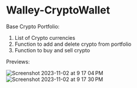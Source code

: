 # Walley-CryptoWallet
Base Crypto Portfolio: 
1. List of Crypto currencies
2. Function to add and delete crypto from portfolio
3. Function to buy and sell crypto

Previews: 

![Screenshot 2023-11-02 at 9 17 04 PM](https://github.com/Burenman/Walley-CryptoWallet/assets/102731422/15288ce5-3674-4886-b178-a8803d44488a)
![Screenshot 2023-11-02 at 9 17 30 PM](https://github.com/Burenman/Walley-CryptoWallet/assets/102731422/2f52f513-db8b-4026-a6b8-0c96cec35078)
